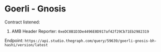 # Goerli - Gnosis

Contract listened:

1. AMB Header Reporter: `0xeDC0B1D3De4496E0D917af42f29Cb71Eb2982319`

Endpoint:
`https://api.studio.thegraph.com/query/59639/goerli-gnosis-bh-hashi/version/latest`
